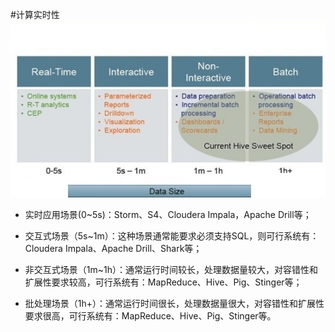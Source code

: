 #计算实时性
![](/assets/rethink-hadoop-from-problems-solved.jpg)



* 实时应用场景\(0~5s\)：Storm、S4、Cloudera Impala，Apache Drill等；

* 交互式场景（5s~1m）：这种场景通常能要求必须支持SQL，则可行系统有：Cloudera Impala、Apache Drill、Shark等；

* 非交互式场景（1m~1h）：通常运行时间较长，处理数据量较大，对容错性和扩展性要求较高，可行系统有：MapReduce、Hive、Pig、Stinger等；

* 批处理场景（1h+）：通常运行时间很长，处理数据量很大，对容错性和扩展性要求很高，可行系统有：MapReduce、Hive、Pig、Stinger等。



